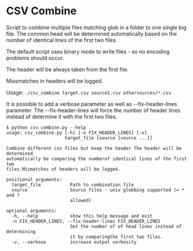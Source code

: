 # CSV Combine

Script to combine multiple files matching glob in a folder to one single big file.
The common head will be determined automatically based on the number of identical lines of 
the first two files.

The default script uses binary mode to write files - so no encoding problems should occur.

The header will be always taken from the first file.

Missmatches in headers will be logged.

Usage:
`./csv_combine target.csv source1.csv othersources/*.csv`

It is possible to add a verbose parameter as well as --fix-header-lines parameter.
The --fix-header-lines will force the number of header lines instead of determine it with the first two files.

```
$ python csv_combine.py --help
usage: csv_combine.py [-h] [-n FIX_HEADER_LINES] [-v]
                      target_file [source [source ...]]

Combine different csv files but keep the header The header will be determined
automatically be comparing the numberof identical lines of the first two
files.Mismatches of headers will be logged.

positional arguments:
  target_file           Path to combination file
  source                Source files - unix globbing supported (= * and ?
                        allowed)

optional arguments:
  -h, --help            show this help message and exit
  -n FIX_HEADER_LINES, --fix-header-lines FIX_HEADER_LINES
                        Set the number of of head lines instead of determining
                        it by comparingthe first two files.
  -v, --verbose         increase output verbosity


```

